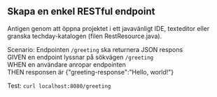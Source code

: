 
## Skapa en enkel RESTful endpoint
Antigen genom att öppna projektet i ett javavänligt IDE, texteditor eller granska techday-katalogen (filen RestResource.java).  

Scenario: Endpointen `/greeting` ska returnera JSON respons  
GIVEN en endpoint lyssnar på sökvägen `/greeting`  
WHEN en användare anropar endpointen  
THEN responsen är {"greeting-response":"Hello, world!"}  

Test: `curl localhost:8080/greeting`  


 


